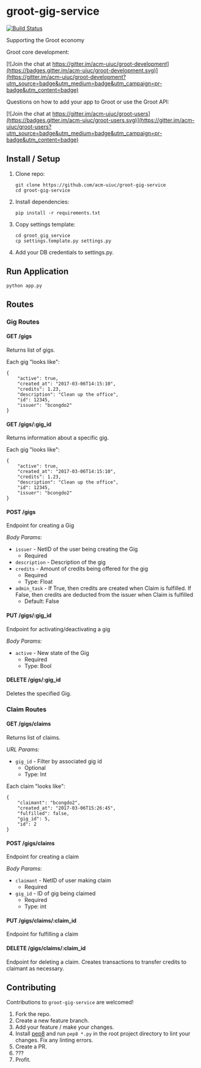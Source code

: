 # groot-gig-service

[![Build Status](https://travis-ci.org/acm-uiuc/groot-gigs-service.svg?branch=master)](https://travis-ci.org/acm-uiuc/groot-gigs-service)

Supporting the Groot economy

Groot core development:

[![Join the chat at https://gitter.im/acm-uiuc/groot-development](https://badges.gitter.im/acm-uiuc/groot-development.svg)](https://gitter.im/acm-uiuc/groot-development?utm_source=badge&utm_medium=badge&utm_campaign=pr-badge&utm_content=badge)

Questions on how to add your app to Groot or use the Groot API:

[![Join the chat at https://gitter.im/acm-uiuc/groot-users](https://badges.gitter.im/acm-uiuc/groot-users.svg)](https://gitter.im/acm-uiuc/groot-users?utm_source=badge&utm_medium=badge&utm_campaign=pr-badge&utm_content=badge) 

## Install / Setup
1. Clone repo:

    ```
    git clone https://github.com/acm-uiuc/groot-gig-service
    cd groot-gig-service
    ```

2. Install dependencies:

    ```
    pip install -r requirements.txt
    ```

3. Copy settings template:

    ```
    cd groot_gig_service
    cp settings.template.py settings.py
    ```

4. Add your DB credentials to settings.py.

## Run Application
```
python app.py
```

## Routes

### Gig Routes

#### GET /gigs

Returns list of gigs.

Each gig "looks like":

```
{
    "active": true,
    "created_at": "2017-03-06T14:15:10",
    "credits": 1.23,
    "description": "Clean up the office",
    "id": 12345,
    "issuer": "bcongdo2"
}
```

#### GET /gigs/:gig_id

Returns information about a specific gig.

Each gig "looks like":

```
{
    "active": true,
    "created_at": "2017-03-06T14:15:10",
    "credits": 1.23,
    "description": "Clean up the office",
    "id": 12345,
    "issuer": "bcongdo2"
}
```

#### POST /gigs

Endpoint for creating a Gig 

*Body Params:*

* `issuer` - NetID of the user being creating the Gig
    * Required
* `description` - Description of the gig
* `credits` - Amount of credits being offered for the gig
    * Required
    * Type: Float
* `admin_task` - If True, then credits are created when Claim is fulfilled. If False, then credits are deducted from the issuer when Claim is fulfilled
    * Default: False

#### PUT /gigs/:gig_id

Endpoint for activating/deactivating a gig

*Body Params:*

* `active` - New state of the Gig
    * Required
    * Type: Bool

#### DELETE /gigs/:gig_id

Deletes the specified Gig.

### Claim Routes

#### GET /gigs/claims

Returns list of claims.

*URL Params:*
* `gig_id` - Filter by associated gig id
    * Optional
    * Type: Int

Each claim "looks like":

```
{
    "claimant": "bcongdo2",
    "created_at": "2017-03-06T15:26:45",
    "fulfilled": false,
    "gig_id": 5,
    "id": 2
}
```

#### POST /gigs/claims

Endpoint for creating a claim

*Body Params:*

* `claimant` - NetID of user making claim
    * Required
* `gig_id` - ID of gig being claimed
    * Required
    * Type: int

#### PUT /gigs/claims/:claim_id

Endpoint for fulfilling a claim

#### DELETE /gigs/claims/:claim_id

Endpoint for deleting a claim. Creates transactions to transfer credits to claimant as necessary.

## Contributing

Contributions to `groot-gig-service` are welcomed!

1. Fork the repo.
2. Create a new feature branch.
3. Add your feature / make your changes.
4. Install [pep8](https://pypi.python.org/pypi/pep8) and run `pep8 *.py` in the root project directory to lint your changes. Fix any linting errors.
5. Create a PR.
6. ???
7. Profit.
